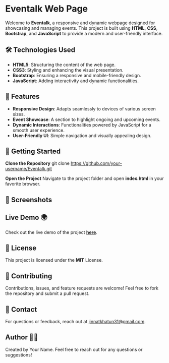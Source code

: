 # Eventalk Web Page
Welcome to **Eventalk**, a responsive and dynamic webpage designed for showcasing and managing events. This project is built using **HTML**, **CSS**, **Bootstrap**, and **JavaScript** to provide a modern and user-friendly interface.

## 🛠️ Technologies Used
- **HTML5**: Structuring the content of the web page.
- **CSS3**: Styling and enhancing the visual presentation.
- **Bootstrap**: Ensuring a responsive and mobile-friendly design.
- **JavaScript**: Adding interactivity and dynamic functionalities.
  
## 🌟 Features
- **Responsive Design**: Adapts seamlessly to devices of various screen sizes.
- **Event Showcase**: A section to highlight ongoing and upcoming events.
- **Dynamic Interactions**: Functionalities powered by JavaScript for a smooth user experience.
- **User-Friendly UI**: Simple navigation and visually appealing design.

## 🚀 Getting Started
**Clone the Repository**
git clone https://github.com/your-username/Eventalk.git

**Open the Project** Navigate to the project folder and open **index.html** in your favorite browser. 

## 📸 Screenshots

## Live Demo 🌍
Check out the live demo of the project [**here**](https://jinnat36.github.io/Eventalk/).

## 📝 License
This project is licensed under the **MIT** License.

## 🤝 Contributing
Contributions, issues, and feature requests are welcome! Feel free to fork the repository and submit a pull request.

## 📧 Contact
For questions or feedback, reach out at jinnatkhatun31@gmail.com.

## Author 👨‍💻
Created by Your Name. Feel free to reach out for any questions or suggestions!

